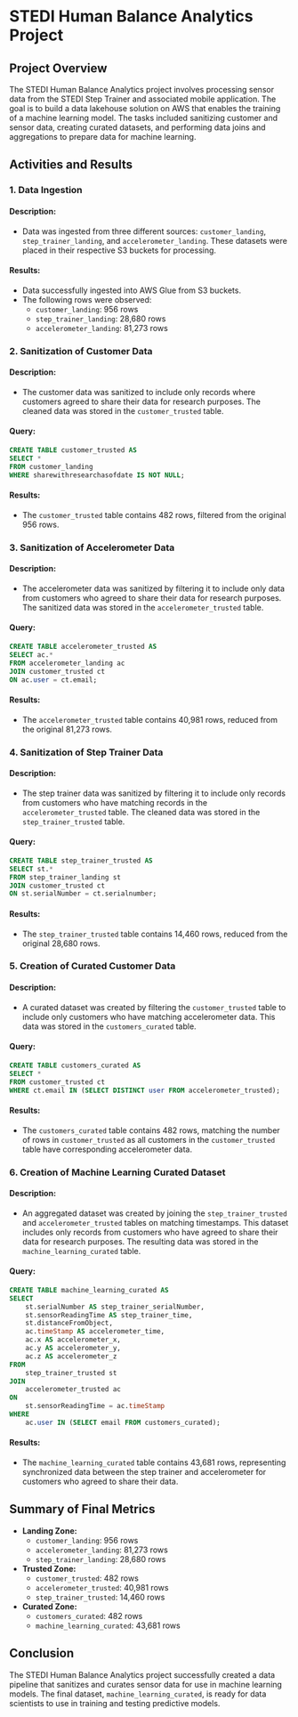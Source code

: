 
# STEDI Human Balance Analytics Project

## Project Overview

The STEDI Human Balance Analytics project involves processing sensor data from the STEDI Step Trainer and associated mobile application. The goal is to build a data lakehouse solution on AWS that enables the training of a machine learning model. The tasks included sanitizing customer and sensor data, creating curated datasets, and performing data joins and aggregations to prepare data for machine learning.

## Activities and Results

### 1. **Data Ingestion**

#### Description:
- Data was ingested from three different sources: `customer_landing`, `step_trainer_landing`, and `accelerometer_landing`. These datasets were placed in their respective S3 buckets for processing.

#### Results:
- Data successfully ingested into AWS Glue from S3 buckets.
- The following rows were observed:
  - `customer_landing`: 956 rows
  - `step_trainer_landing`: 28,680 rows
  - `accelerometer_landing`: 81,273 rows

### 2. **Sanitization of Customer Data**

#### Description:
- The customer data was sanitized to include only records where customers agreed to share their data for research purposes. The cleaned data was stored in the `customer_trusted` table.

#### Query:
```sql
CREATE TABLE customer_trusted AS
SELECT * 
FROM customer_landing 
WHERE sharewithresearchasofdate IS NOT NULL;
```

#### Results:
- The `customer_trusted` table contains 482 rows, filtered from the original 956 rows.

### 3. **Sanitization of Accelerometer Data**

#### Description:
- The accelerometer data was sanitized by filtering it to include only data from customers who agreed to share their data for research purposes. The sanitized data was stored in the `accelerometer_trusted` table.

#### Query:
```sql
CREATE TABLE accelerometer_trusted AS
SELECT ac.*
FROM accelerometer_landing ac
JOIN customer_trusted ct
ON ac.user = ct.email;
```

#### Results:
- The `accelerometer_trusted` table contains 40,981 rows, reduced from the original 81,273 rows.

### 4. **Sanitization of Step Trainer Data**

#### Description:
- The step trainer data was sanitized by filtering it to include only records from customers who have matching records in the `accelerometer_trusted` table. The cleaned data was stored in the `step_trainer_trusted` table.

#### Query:
```sql
CREATE TABLE step_trainer_trusted AS
SELECT st.*
FROM step_trainer_landing st
JOIN customer_trusted ct
ON st.serialNumber = ct.serialnumber;
```

#### Results:
- The `step_trainer_trusted` table contains 14,460 rows, reduced from the original 28,680 rows.

### 5. **Creation of Curated Customer Data**

#### Description:
- A curated dataset was created by filtering the `customer_trusted` table to include only customers who have matching accelerometer data. This data was stored in the `customers_curated` table.

#### Query:
```sql
CREATE TABLE customers_curated AS
SELECT *
FROM customer_trusted ct
WHERE ct.email IN (SELECT DISTINCT user FROM accelerometer_trusted);
```

#### Results:
- The `customers_curated` table contains 482 rows, matching the number of rows in `customer_trusted` as all customers in the `customer_trusted` table have corresponding accelerometer data.

### 6. **Creation of Machine Learning Curated Dataset**

#### Description:
- An aggregated dataset was created by joining the `step_trainer_trusted` and `accelerometer_trusted` tables on matching timestamps. This dataset includes only records from customers who have agreed to share their data for research purposes. The resulting data was stored in the `machine_learning_curated` table.

#### Query:
```sql
CREATE TABLE machine_learning_curated AS
SELECT
    st.serialNumber AS step_trainer_serialNumber,
    st.sensorReadingTime AS step_trainer_time,
    st.distanceFromObject,
    ac.timeStamp AS accelerometer_time,
    ac.x AS accelerometer_x,
    ac.y AS accelerometer_y,
    ac.z AS accelerometer_z
FROM
    step_trainer_trusted st
JOIN
    accelerometer_trusted ac
ON
    st.sensorReadingTime = ac.timeStamp
WHERE
    ac.user IN (SELECT email FROM customers_curated);
```

#### Results:
- The `machine_learning_curated` table contains 43,681 rows, representing synchronized data between the step trainer and accelerometer for customers who agreed to share their data.

## Summary of Final Metrics

- **Landing Zone:**
  - `customer_landing`: 956 rows
  - `accelerometer_landing`: 81,273 rows
  - `step_trainer_landing`: 28,680 rows
- **Trusted Zone:**
  - `customer_trusted`: 482 rows
  - `accelerometer_trusted`: 40,981 rows
  - `step_trainer_trusted`: 14,460 rows
- **Curated Zone:**
  - `customers_curated`: 482 rows
  - `machine_learning_curated`: 43,681 rows

## Conclusion

The STEDI Human Balance Analytics project successfully created a data pipeline that sanitizes and curates sensor data for use in machine learning models. The final dataset, `machine_learning_curated`, is ready for data scientists to use in training and testing predictive models.
